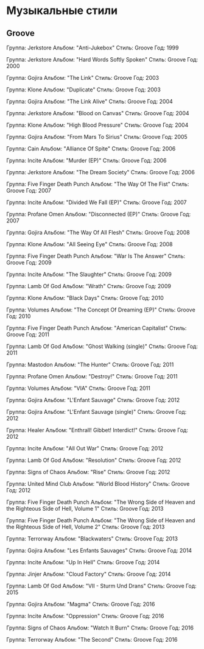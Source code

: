 # Музыкальные стили

## Groove

Группа: Jerkstore
Альбом: "Anti-Jukebox"
Стиль: Groove
Год: 1999

Группа: Jerkstore
Альбом: "Hard Words Softly Spoken"
Стиль: Groove
Год: 2000

Группа: Gojira
Альбом: "The Link"
Стиль: Groove
Год: 2003

Группа: Klone
Альбом: "Duplicate"
Стиль: Groove
Год: 2003

Группа: Gojira
Альбом: "The Link Alive"
Стиль: Groove
Год: 2004

Группа: Jerkstore
Альбом: "Blood on Canvas"
Стиль: Groove
Год: 2004

Группа: Klone
Альбом: "High Blood Pressure"
Стиль: Groove
Год: 2004

Группа: Gojira
Альбом: "From Mars To Sirius"
Стиль: Groove
Год: 2005

Группа: Cain
Альбом: "Alliance Of Spite"
Стиль: Groove
Год: 2006

Группа: Incite
Альбом: "Murder (EP)"
Стиль: Groove
Год: 2006

Группа: Jerkstore
Альбом: "The Dream Society"
Стиль: Groove
Год: 2006

Группа: Five Finger Death Punch
Альбом: "The Way Of The Fist"
Стиль: Groove
Год: 2007

Группа: Incite
Альбом: "Divided We Fall (EP)"
Стиль: Groove
Год: 2007

Группа: Profane Omen
Альбом: "Disconnected (EP)"
Стиль: Groove
Год: 2007

Группа: Gojira
Альбом: "The Way Of All Flesh"
Стиль: Groove
Год: 2008

Группа: Klone
Альбом: "All Seeing Eye"
Стиль: Groove
Год: 2008

Группа: Five Finger Death Punch
Альбом: "War Is The Answer"
Стиль: Groove
Год: 2009

Группа: Incite
Альбом: "The Slaughter"
Стиль: Groove
Год: 2009

Группа: Lamb Of God
Альбом: "Wrath"
Стиль: Groove
Год: 2009

Группа: Klone
Альбом: "Black Days"
Стиль: Groove
Год: 2010

Группа: Volumes
Альбом: "The Concept Of Dreaming (EP)"
Стиль: Groove
Год: 2010

Группа: Five Finger Death Punch
Альбом: "American Capitalist"
Стиль: Groove
Год: 2011

Группа: Lamb Of God
Альбом: "Ghost Walking (single)"
Стиль: Groove
Год: 2011

Группа: Mastodon
Альбом: "The Hunter"
Стиль: Groove
Год: 2011

Группа: Profane Omen
Альбом: "Destroy!"
Стиль: Groove
Год: 2011

Группа: Volumes
Альбом: "VIA"
Стиль: Groove
Год: 2011

Группа: Gojira
Альбом: "L'Enfant Sauvage"
Стиль: Groove
Год: 2012

Группа: Gojira
Альбом: "L'Enfant Sauvage (single)"
Стиль: Groove
Год: 2012

Группа: Healer
Альбом: "Enthrall! Gibbet! Interdict!"
Стиль: Groove
Год: 2012

Группа: Incite
Альбом: "All Out War"
Стиль: Groove
Год: 2012

Группа: Lamb Of God
Альбом: "Resolution"
Стиль: Groove
Год: 2012

Группа: Signs of Chaos
Альбом: "Rise"
Стиль: Groove
Год: 2012

Группа: United Mind Club
Альбом: "World Blood History"
Стиль: Groove
Год: 2012

Группа: Five Finger Death Punch
Альбом: "The Wrong Side of Heaven and the Righteous Side of Hell, Volume 1"
Стиль: Groove
Год: 2013

Группа: Five Finger Death Punch
Альбом: "The Wrong Side of Heaven and the Righteous Side of Hell, Volume 2"
Стиль: Groove
Год: 2013

Группа: Terrorway
Альбом: "Blackwaters"
Стиль: Groove
Год: 2013

Группа: Gojira
Альбом: "Les Enfants Sauvages"
Стиль: Groove
Год: 2014

Группа: Incite
Альбом: "Up In Hell"
Стиль: Groove
Год: 2014

Группа: Jinjer
Альбом: "Cloud Factory"
Стиль: Groove
Год: 2014

Группа: Lamb Of God
Альбом: "VII - Sturm Und Drans"
Стиль: Groove
Год: 2015

Группа: Gojira
Альбом: "Magma"
Стиль: Groove
Год: 2016

Группа: Incite
Альбом: "Oppression"
Стиль: Groove
Год: 2016

Группа: Signs of Chaos
Альбом: "Watch It Burn"
Стиль: Groove
Год: 2016

Группа: Terrorway
Альбом: "The Second"
Стиль: Groove
Год: 2016

